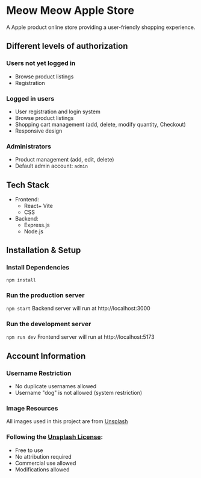 # Meow Meow Apple Store
A Apple product online store providing a user-friendly shopping experience.

## Different levels of authorization 
### Users not yet logged in
- Browse product listings
- Registration
### Logged in users
- User registration and login system
- Browse product listings
- Shopping cart management (add, delete, modify quantity, Checkout)
- Responsive design
### Administrators
- Product management (add, edit, delete)
- Default admin account: `admin`
## Tech Stack
- Frontend:
  - React+ Vite
  - CSS
- Backend:
  - Express.js
  - Node.js
## Installation & Setup

### Install Dependencies
`npm install`

### Run the production server
`npm start`
Backend server will run at http://localhost:3000    

### Run the development server
`npm run dev`
Frontend server will run at http://localhost:5173

## Account Information
### Username Restriction
- No duplicate usernames allowed
- Username "dog" is not allowed (system restriction)
  
### Image Resources
All images used in this project are from [Unsplash](https://unsplash.com)
### Following the [Unsplash License](https://unsplash.com/license):
- Free to use
- No attribution required
- Commercial use allowed
- Modifications allowed
